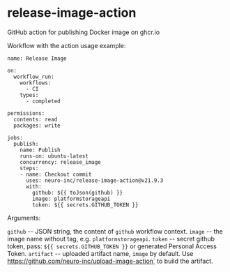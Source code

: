 # release-image-action
GitHub action for publishing Docker image on ghcr.io


Workflow with the action usage example:

```
name: Release Image

on:
  workflow_run:
	workflows:
	  - CI
	types:
	  - completed

permissions:
  contents: read
  packages: write

jobs:
  publish:
	name: Publish
	runs-on: ubuntu-latest
	concurrency: release_image
	steps:
	- name: Checkout commit
	  uses: neuro-inc/release-image-action@v21.9.3
	  with:
		github: ${{ toJson(github) }}
		image: platformstorageapi
		token: ${{ secrets.GITHUB_TOKEN }}
```


Arguments:

`github` -- JSON string, the content of `github` workflow context.
`image` -- the image name without tag, e.g. `platformstorageapi`.
`token` -- secret github token, pass: `${{ secrets.GITHUB_TOKEN }}` or generated Personal Access Token.
`artifact` -- uploaded artifact name, `image` by default.  Use https://github.com/neuro-inc/upload-image-action` to build the artifact.
